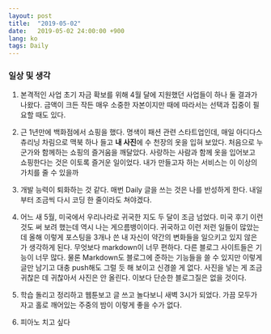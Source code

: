 ```yaml
---
layout: post
title:  "2019-05-02"
date:   2019-05-02 24:00:00 +900
lang: ko
tags: Daily
---
```


### 일상 및 생각 ###
1. 본격적인 사업 초기 자금 확보를 위해 4월 달에 지원했던 사업들이 하나 둘 결과가 나왔다. 금액이 크든 작든 매우 소중한 자본이지만 때에 따라서는 선택과 집중이 필요할 때도 있다. 

2. 근 1년만에 백화점에서 쇼핑을 했다. 명색이 패션 관련 스타트업인데, 매일 아디다스 츄리닝 차림으로 맥북 하나 들고 **내 사진**에 수 천장의 옷을 입혀 보았다. 처음으로 누군가와 함께하는 쇼핑의 즐거움을 깨달았다. 사랑하는 사람과 함께 옷을 입어보고 쇼핑한다는 것은 이토록 즐거운 일이었다. 내가 만들고자 하는 서비스는 이 이상의 가치를 줄 수 있을까

3. 개발 능력이 퇴화하는 것 같다. 매번 Daily 글을 쓰는 것은 나를 반성하게 한다. 내일부터 조금씩 다시 코딩 한 줄이라도 쳐야겠다.

4. 어느 새 5월, 미국에서 우리나라로 귀국한 지도 두 달이 조금 넘었다. 미국 후기 이런 것도 써 보려 했는데 역시 나는 게으름뱅이이다. 귀국하고 이런 저런 일들이 많았는데 올해 이렇게 포스팅을 3개나 쓴 내 자신이 약간의 변화들을 일으키고 있지 않은가 생각하게 된다. 무엇보다 markdown이 너무 편하다. 다른 블로그 사이트들은 기능이 너무 많다. 물론 Markdown도 블로그에 준하는 기능들을 쓸 수 있지만 이렇게 글만 남기고 대충 push해도 그럴 듯 해 보이고 신경쓸 게 없다. 사진을 넣는 게 조금 귀찮은 데 귀찮아서 사진은 안 올린다. 이보다 단순한 블로그질은 없을 것이다.

5. 학습 돌리고 정리하고 웹툰보고 글 쓰고 놀다보니 새벽 3시가 되었다. 가끔 모두가 자고 홀로 깨어있는 주중의 밤이 이렇게 좋을 수가 없다. 

6. 피아노 치고 싶다